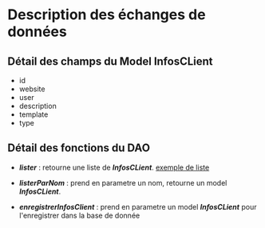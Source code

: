 # Description des échanges de données

## Détail des champs du Model InfosCLient

- id
- website
- user
- description
- template
- type

## Détail des fonctions du DAO

- __*lister*__ : retourne une liste de __*InfosCLient*__. 
[exemple de liste](https://github.com/cegepmatane/projet-mobile-2020-Cyfrinair/blob/master/Donn%C3%A9es/Description%20des%20%C3%A9changes%20de%20donn%C3%A9es/lister.json)
- __*listerParNom*__ : prend en parametre un nom, retourne un model __*InfosCLient*__.

- __*enregistrerInfosClient*__ : prend en parametre un model __*InfosCLient*__ pour l'enregistrer dans la base de donnée
